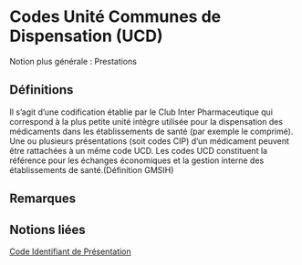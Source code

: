 # Codes Unité Communes de Dispensation (UCD)
<!-- SPDX-License-Identifier: MPL-2.0 -->

Notion plus générale : Prestations

## Définitions

Il s’agit d’une codification établie par le Club Inter Pharmaceutique qui correspond à la plus petite unité intègre utilisée pour la dispensation des médicaments dans les établissements de santé (par exemple le comprimé). Une ou plusieurs présentations (soit codes CIP) d’un médicament peuvent être rattachées à un même code UCD. Les codes UCD constituent la référence pour les échanges économiques et la gestion interne des établissements de santé.(Définition GMSIH)

## Remarques

## Notions liées

[Code Identifiant de Présentation](code_identifiant_de_presentation.md)

